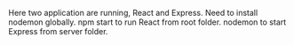 Here two application are running, React and Express.
Need to install nodemon globally.
npm start to run React from root folder.
nodemon to start Express from server folder.
